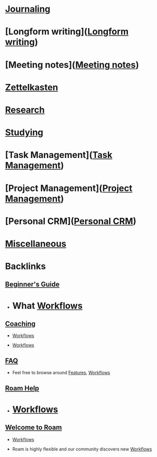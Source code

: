 # [Journaling]([Journaling](<Journaling.md>))
# [Longform writing]([Longform writing](<Longform writing.md>))
# [Meeting notes]([Meeting notes](<Meeting notes.md>))
# [Zettelkasten]([Zettelkasten](<Zettelkasten.md>))
# [Research]([Research](<Research.md>))
# [Studying]([Studying](<Studying.md>))
# [Task Management]([Task Management](<Task Management.md>))
# [Project Management]([Project Management](<Project Management.md>))
# [Personal CRM]([Personal CRM](<Personal CRM.md>))
# [Miscellaneous]([Miscellaneous](<Miscellaneous.md>)) 



# Backlinks
## [Beginner's Guide](<Beginner's Guide.md>)
- # What [Workflows](<Workflows.md>)

## [Coaching](<Coaching.md>)
- [Workflows](<Workflows.md>)

- [Workflows](<Workflows.md>)

## [FAQ](<FAQ.md>)
- Feel free to browse around [Features](<Features.md>), [Workflows](<Workflows.md>)

## [Roam Help](<Roam Help.md>)
- # [Workflows](<Workflows.md>)

## [Welcome to Roam](<Welcome to Roam.md>)
- [Workflows](<Workflows.md>)

- Roam is highly flexible and our community discovers new [Workflows](<Workflows.md>)

